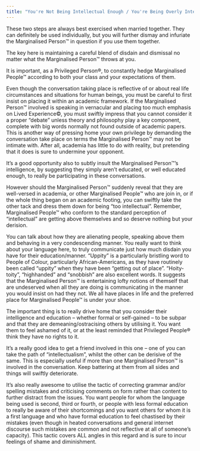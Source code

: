 ```yaml
---
title: "You're Not Being Intellectual Enough / You're Being Overly Intellectual"
---
```


These two steps are always best exercised when married together. They can definitely be used individually, but you will further dismay and infuriate the Marginalised Person™ in question if you use them together.

The key here is maintaining a careful blend of disdain and dismissal no matter what the Marginalised Person™ throws at you.

It is important, as a Privileged Person®, to constantly hedge Marginalised People™ according to both your class and your expectations of them.

Even though the conversation taking place is reflective of or about real life circumstances and situations for human beings, you must be careful to first insist on placing it within an academic framework.  If the Marginalised Person™ involved is speaking in vernacular and placing too much emphasis on Lived Experience©, you must swiftly impress that you cannot consider it a proper “debate” unless theory and philosophy play a key component, complete with big words normally not found outside of academic papers. This is another way of pressing home your own privilege by demanding the conversation take place on terms the Marginalised Person™ may not be intimate with. After all, academia has little to do with reality, but pretending that it does is sure to undermine your opponent.

It’s a good opportunity also to subtly insult the Marginalised Person™’s intelligence, by suggesting they simply aren’t educated, or well educated enough, to really be participating in these conversations.

However should the Marginalised Person™ suddenly reveal that they are well-versed in academia, or other Marginalised People™ who are join in, or if the whole thing began on an academic footing, you can swiftly take the other tack and dress them down for being “too intellectual”. Remember, Marginalised People™ who conform to the standard perception of “intellectual” are getting above themselves and so deserve nothing but your derision.

You can talk about how they are alienating people, speaking above them and behaving in a very condescending manner. You really want to think about your language here, to truly communicate just how much disdain you have for their education/manner. “Uppity” is a particularly bristling word to People of Colour, particularly African-Americans, as they have routinely been called “uppity” when they have been “getting out of place”. “Hoity-toity”, “highhanded” and “snobbish” are also excellent words. It suggests that the Marginalised Person™ is entertaining lofty notions of themself that are undeserved when all they are doing is communicating in the manner you would insist on had they not. We all have places in life and the preferred place for Marginalised People™ is under your shoe.

The important thing is to really drive home that you consider their intelligence and education – whether formal or self-gained – to be subpar and that they are demeaning/ostracising others by utilising it. You want them to feel ashamed of it, or at the least reminded that Privileged People® think they have no rights to it.

It’s a really good idea to get a friend involved in this one – one of you can take the path of “intellectualism”, whilst the other can be derisive of the same. This is especially useful if more than one Marginalised Person™ is involved in the conversation. Keep battering at them from all sides and things will swiftly deteriorate.

It’s also really awesome to utilise the tactic of correcting grammar and/or spelling mistakes and criticising comments on form rather than content to further distract from the issues. You want people for whom the language being used is second, third or fourth, or people with less formal education to really be aware of their shortcomings and you want others for whom it is a first language and who have formal education to feel chastised by their mistakes (even though in heated conversations and general internet discourse such mistakes are common and not reflective at all of someone’s capacity). This tactic covers ALL angles in this regard and is sure to incur feelings of shame and diminishment.
